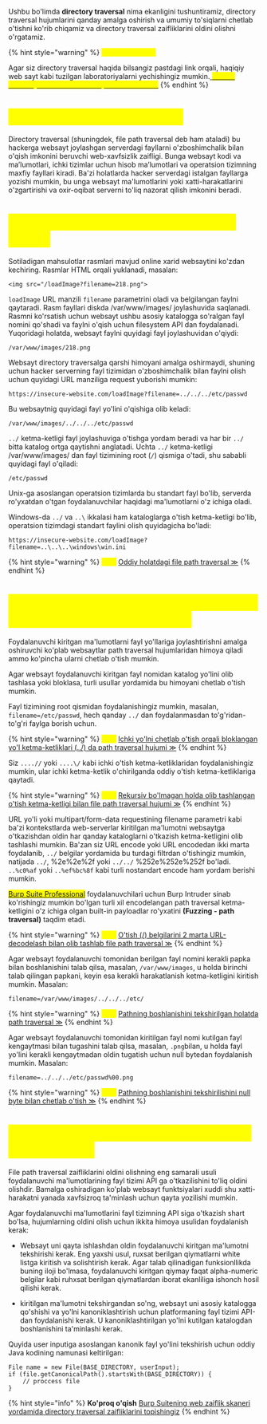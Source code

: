Ushbu bo'limda <b>directory traversal</b> nima ekanligini tushuntiramiz, directory traversal hujumlarini qanday amalga oshirish va umumiy to'siqlarni chetlab o'tishni ko'rib chiqamiz va directory traversal zaifliklarini oldini olishni o'rgatamiz.

{% hint style="warning" %}
<mark style="color:yellow;">**Labaratoriyalar:**</mark>

Agar siz directory traversal haqida bilsangiz pastdagi link orqali, haqiqiy web sayt kabi tuzilgan laboratoriyalarni yechishingiz mumkin.[<mark style="color:yellow;"></mark> <mark style="color:yellow;">Barcha directory traversal labaratoriyalarini ko'rish ≫</mark>](https://portswigger.net/web-security/all-labs#directory-traversal)<mark style="color:yellow;"></mark>
{% endhint %}

# <mark style="color:yellow;">Directory traversal nima ?</mark>

Directory traversal (shuningdek, file path traversal deb ham ataladi) bu hackerga websayt joylashgan serverdagi fayllarni o'zboshimchalik bilan o'qish imkonini beruvchi web-xavfsizlik zaifligi. Bunga websayt kodi va maʼlumotlari, ichki tizimlar uchun hisob maʼlumotlari va operatsion tizimning maxfiy fayllari kiradi. Ba'zi holatlarda hacker serverdagi istalgan fayllarga yozishi mumkin, bu unga websayt ma'lumotlarini yoki xatti-harakatlarini o'zgartirishi va oxir-oqibat serverni to'liq nazorat qilish imkonini beradi.

# <mark style="color:yellow;"> Directory traversal orqali fayllarni o'qish</mark>

Sotiladigan mahsulotlar rasmlari mavjud online xarid websaytini ko'zdan kechiring.  Rasmlar HTML orqali yuklanadi, masalan:

```
<img src="/loadImage?filename=218.png">
```

 `loadImage` URL manzili `filename` parametrini oladi va belgilangan faylni qaytaradi. Rasm fayllari diskda /var/www/images/ joylashuvida saqlanadi. Rasmni ko'rsatish uchun websayt ushbu asosiy katalogga so'ralgan fayl nomini qo'shadi va faylni o'qish uchun filesystem API dan foydalanadi. Yuqoridagi holatda, websayt faylni quyidagi fayl joylashuvidan o'qiydi:

```
/var/www/images/218.png
```

Websayt directory traversalga qarshi himoyani amalga oshirmaydi, shuning uchun hacker serverning fayl tizimidan o'zboshimchalik bilan faylni olish uchun quyidagi URL manziliga request yuborishi mumkin:

```
https://insecure-website.com/loadImage?filename=../../../etc/passwd
```

Bu websaytnig quyidagi fayl yo'lini o'qishiga olib keladi:

```
/var/www/images/../../../etc/passwd
```

`../` ketma-ketligi fayl joylashuviga o'tishga yordam beradi va har bir `../` bitta katalog ortga qaytishni anglatadi. Uchta `../` ketma-ketligi /var/www/images/ dan fayl tizimining root (`/`) qismiga o'tadi, shu sababli quyidagi fayl o'qiladi:

```
/etc/passwd
```

Unix-ga asoslangan operatsion tizimlarda bu standart fayl bo'lib, serverda ro'yxatdan o'tgan foydalanuvchilar haqidagi ma'lumotlarni o'z ichiga oladi.

Windows-da `../` va `..\` ikkalasi ham kataloglarga o'tish ketma-ketligi bo'lib, operatsion tizimdagi standart faylini olish quyidagicha bo'ladi:

```
https://insecure-website.com/loadImage?filename=..\..\..\windows\win.ini
```
{% hint style="warning" %}
<mark style="color:yellow;">**Lab:**</mark> [Oddiy holatdagi file path traversal ≫](https://portswigger.net/web-security/file-path-traversal/lab-simple)
{% endhint %}

# <mark style="color:yellow;">File path traversal zaifliklarini exploit qilishdagi umumiy to'siqlar</mark>

Foydalanuvchi kiritgan ma'lumotlarni fayl yo'llariga joylashtirishni amalga oshiruvchi ko'plab websaytlar path traversal hujumlaridan himoya qiladi ammo ko'pincha ularni chetlab o'tish mumkin.

Agar websayt foydalanuvchi kiritgan fayl nomidan katalog yo'lini olib tashlasa yoki bloklasa, turli usullar yordamida bu himoyani chetlab o'tish mumkin.

Fayl tizimining root qismidan foydalanishingiz mumkin, masalan, `filename=/etc/passwd`, hech qanday `../` dan foydalanmasdan to'g'ridan-to'g'ri faylga borish uchun.

{% hint style="warning" %}
<mark style="color:yellow;">**Lab:**</mark> [Ichki yo'lni chetlab o'tish orqali bloklangan yo'l ketma-ketliklari (../) da path traversal hujumi ≫](https://portswigger.net/web-security/file-path-traversal/lab-absolute-path-bypass)
{% endhint %}

Siz `....//` yoki `....\/` kabi ichki o'tish ketma-ketliklaridan foydalanishingiz mumkin, ular ichki ketma-ketlik o'chirilganda oddiy o'tish ketma-ketliklariga qaytadi.

{% hint style="warning" %}
<mark style="color:yellow;">**Lab:**</mark> [Rekursiv bo'lmagan holda olib tashlangan o'tish ketma-ketligi bilan file path traversal hujumi ≫](https://portswigger.net/web-security/file-path-traversal/lab-sequences-stripped-non-recursively)
{% endhint %}

URL yo'li yoki multipart/form-data requestining filename parametri kabi ba'zi kontekstlarda web-serverlar kiritilgan ma'lumotni websaytga o'tkazishdan oldin har qanday kataloglarni o'tkazish ketma-ketligini olib tashlashi mumkin.  Ba'zan siz URL encode yoki URL encodedan ikki marta foydalanib, `../` belgilar yordamida bu turdagi filtrdan o'tishingiz mumkin, natijada `../`, %2e%2e%2f yoki `../../` %252e%252e%252f bo'ladi. `..%c0%af` yoki `..%ef%bc%8f` kabi turli nostandart encode ham yordam berishi mumkin.

<mark style="color:yellow;">[Burp Suite Professional](https://portswigger.net/burp/pro)</mark> foydalanuvchilari uchun Burp Intruder sinab ko'rishingiz mumkin bo'lgan turli xil encodelangan path traversal ketma-ketligini o'z ichiga olgan built-in payloadlar ro'yxatini <b>(Fuzzing - path traversal)</b> taqdim etadi.

{% hint style="warning" %}
<mark style="color:yellow;">**Lab:**</mark> [O'tish (/) belgilarini 2 marta URL-decodelash bilan olib tashlab file path traversal ≫](https://portswigger.net/web-security/file-path-traversal/lab-superfluous-url-decode)
{% endhint %}

Agar websayt foydalanuvchi tomonidan berilgan fayl nomini kerakli papka bilan boshlanishini talab qilsa, masalan, `/var/www/images`, u holda birinchi talab qilingan papkani, keyin esa kerakli harakatlanish ketma-ketligini kiritish mumkin.  Masalan:

```
filename=/var/www/images/../../../etc/
```

{% hint style="warning" %}
<mark style="color:yellow;">**Lab:**</mark> [Pathning boshlanishini tekshirilgan holatda path traversal ≫](https://portswigger.net/web-security/file-path-traversal/lab-validate-start-of-path)
{% endhint %}

Agar websayt foydalanuvchi tomonidan kiritilgan fayl nomi kutilgan fayl kengaytmasi bilan tugashini talab qilsa, masalan, `.png`bilan, u holda fayl yo'lini kerakli kengaytmadan oldin tugatish uchun null bytedan foydalanish mumkin.  Masalan:

```
filename=../../../etc/passwd%00.png
```

{% hint style="warning" %}
<mark style="color:yellow;">**Lab:**</mark> [Pathning boshlanishini tekshirilishini null byte bilan chetlab o'tish ≫](https://portswigger.net/web-security/file-path-traversal/lab-validate-file-extension-null-byte-bypass)
{% endhint %}

# <mark style="color:yellow">Directory traversal hujumini qanday oldini olinadi</mark>

File path traversal zaifliklarini oldini olishning eng samarali usuli foydalanuvchi ma'lumotlarining fayl tizimi API ga o'tkazilishini to'liq oldini olishdir.  Bamalga oshiradigan ko'plab websayt funktsiyalari xuddi shu xatti-harakatni yanada xavfsizroq ta'minlash uchun qayta yozilishi mumkin.

Agar foydalanuvchi ma'lumotlarini fayl tizimning API siga o'tkazish shart bo'lsa, hujumlarning oldini olish uchun ikkita himoya usulidan foydalanish kerak:

* Websayt uni qayta ishlashdan oldin foydalanuvchi kiritgan ma'lumotni tekshirishi kerak. Eng yaxshi usul, ruxsat berilgan qiymatlarni white listga kiritish va solishtirish kerak. Agar talab qilinadigan funksionllikda buning iloji bo'lmasa, foydalanuvchi kiritgan qiymay faqat alpha-numeric belgilar kabi ruhxsat berilgan qiymatlardan iborat ekanliliga ishonch hosil qilishi kerak.

* kiritilgan ma'lumotni tekshirgandan so'ng, websayt uni asosiy katalogga qo'shishi va yo'lni kanoniklashtirish uchun platformaning fayl tizimi API-dan foydalanishi kerak.  U kanoniklashtirilgan yo'lni kutilgan katalogdan boshlanishini ta'minlashi kerak.

Quyida user inputiga asoslangan kanonik fayl yo'lini tekshirish uchun oddiy Java kodining namunasi keltirilgan:

```
File name = new File(BASE_DIRECTORY, userInput);
if (file.getCanonicalPath().startsWith(BASE_DIRECTORY)) {
    // proccess file
}
```

{% hint style="info" %}
<b>Ko'proq o'qish</b>
[Burp Suitening web zaiflik skaneri yordamida directory traversal zaifliklarini topishingiz](https://portswigger.net/burp/vulnerability-scanner)
{% endhint %}